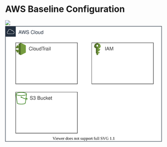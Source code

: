 # AWS Baseline Configuration

![](./docs/img/concept.drawio.svg)
![](./docs/img/architecture.drawio.svg)
